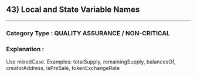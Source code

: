 ## 43) Local and State Variable Names



---

### **Category Type** : QUALITY ASSURANCE / NON-CRITICAL


### **Explanation** : 

 Use mixedCase. Examples: totalSupply, remainingSupply, balancesOf, creatorAddress, isPreSale, tokenExchangeRate


